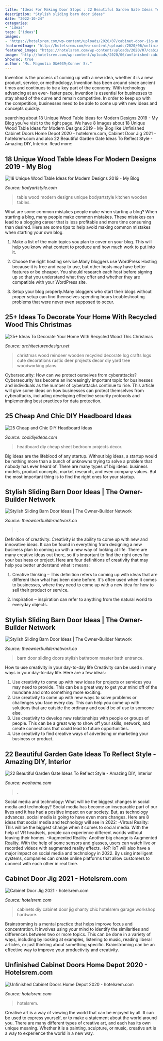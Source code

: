 ```yaml
---
title: "Ideas For Making Door Stops : 22 Beautiful Garden Gate Ideas To Reflect Style"
description: "Stylish sliding barn door ideas"
date: "2022-10-24"
categories:
- "ideas"
tags: ["ideas"]
images:
- "https://hotelsrem.com/wp-content/uploads/2020/07/cabinet-door-jig-unique-diy-cabinets-foodforyourwholelifeorg-of-cabinet-door-jig.jpg"
featuredImage: "http://hotelsrem.com/wp-content/uploads/2020/06/unfinished-cabinet-doors-home-depot-new-incredible-cabinet-door-ideas-diy-creative-design-structures-of-unfinished-cabinet-doors-home-depot.jpg"
featured_image: "https://hotelsrem.com/wp-content/uploads/2020/07/cabinet-door-jig-unique-diy-cabinets-foodforyourwholelifeorg-of-cabinet-door-jig.jpg"
image: "http://hotelsrem.com/wp-content/uploads/2020/06/unfinished-cabinet-doors-home-depot-new-incredible-cabinet-door-ideas-diy-creative-design-structures-of-unfinished-cabinet-doors-home-depot.jpg"
ShowToc: true
author: "Ms. Magnolia O&#039;Conner Sr."
---
```



Invention is the process of coming up with a new idea, whether it is a new product, service, or methodology. Invention has been around since ancient times and continues to be a key part of the economy. With technology advancing at an ever- faster pace, invention is essential for businesses to stay ahead of the curve and remain competitive. In order to keep up with the competition, businesses need to be able to come up with new ideas and concepts quickly.

	

		
searching about 18 Unique Wood Table Ideas for Modern Designs 2019 - My Blog you've visit to the right page. We have 8 Images about 18 Unique Wood Table Ideas for Modern Designs 2019 - My Blog like Unfinished Cabinet Doors Home Depot 2020 - hotelsrem.com, Cabinet Door Jig 2021 - hotelsrem.com and also 22 Beautiful Garden Gate Ideas To Reflect Style - Amazing DIY, Interior. Read more:
		
    
## 18 Unique Wood Table Ideas For Modern Designs 2019 - My Blog

<img loading=lazy src="https://bodyartstyle.com/wp-content/uploads/2019/08/eastwoods_design_67827313_459586838212606_7179468077533971902_n.jpg" onerror="this.onerror=null;this.src='https://tse3.mm.bing.net/th?id=OIP.ue8uYb7r9G8YfTH4olTqnAHaHa&amp;pid=15.1';" alt="18 Unique Wood Table Ideas for Modern Designs 2019 - My Blog">

_Source: bodyartstyle.com_

>table wood modern designs unique bodyartstyle kitchen wooden tables. 

	

What are some common mistakes people make when starting a blog?
When starting a blog, many people make common mistakes. These mistakes can lead to a blogging career that is less profitable and more time consuming than desired. Here are some tips to help avoid making common mistakes when starting your own blog:
1. Make a list of the main topics you plan to cover on your blog. This will help you know what content to produce and how much work to put into it.

2. Choose the right hosting service.Many bloggers use WordPress Hosting because it is free and easy to use, but other hosts may have better features or be cheaper. You should research each host before signing up so that you understand what they offer and whether they are compatible with your WordPress site.

3. Setup your blog properly.Many bloggers who start their blogs without proper setup can find themselves spending hours troubleshooting problems that were never even supposed to occur.

    
## 25+ Ideas To Decorate Your Home With Recycled Wood This Christmas

<img loading=lazy src="http://cdn.architecturendesign.net/wp-content/uploads/2015/12/AD-Ideas-To-Decorate-Your-Home-With-Recycled-Wood-This-11.jpg" onerror="this.onerror=null;this.src='https://tse1.mm.bing.net/th?id=OIP.Byw_ZsAk1sWq0nthnerVagHaLE&amp;pid=15.1';" alt="25+ Ideas To Decorate Your Home With Recycled Wood This Christmas">

_Source: architecturendesign.net_

>christmas wood reindeer wooden recycled decorate log crafts logs cute decorations rustic deer projects decor diy yard tree woodworking plans. 

	

Cybersecurity: How can we protect ourselves from cyberattacks?
Cybersecurity has become an increasingly important topic for businesses and individuals as the number of cyberattacks continue to rise. This article will give some ideas on how businesses can protect themselves from cyberattacks, including developing effective security protocols and implementing best practices for data protection.

    
## 25 Cheap And Chic DIY Headboard Ideas

<img loading=lazy src="http://cooldiyideas.com/wp-content/uploads/2015/08/Vintage-Sheet-Headboard.jpg" onerror="this.onerror=null;this.src='https://tse2.mm.bing.net/th?id=OIP.j7EHMrDxs4wxkA7hmtgihAHaLI&amp;pid=15.1';" alt="25 Cheap and Chic DIY Headboard Ideas">

_Source: cooldiyideas.com_

>headboard diy cheap sheet bedroom projects decor. 

	

Big ideas are the lifeblood of any startup. Without big ideas, a startup would be nothing more than a bunch of unknowns trying to solve a problem that nobody has ever heard of. There are many types of big ideas: business models, product concepts, market research, and even company values. But the most important thing is to find the right ones for your startup.

    
## Stylish Sliding Barn Door Ideas | The Owner-Builder Network

<img loading=lazy src="https://theownerbuildernetwork.co/wp-content/uploads/2015/10/Sliding-Barn-Door-Ideas-2.jpg" onerror="this.onerror=null;this.src='https://tse4.mm.bing.net/th?id=OIP.aPyEFpOQS4NxuT-A2gO2mwHaML&amp;pid=15.1';" alt="Stylish Sliding Barn Door Ideas | The Owner-Builder Network">

_Source: theownerbuildernetwork.co_

>. 

	

Definition of creativity:
Creativity is the ability to come up with new and innovative ideas. It can be found in everything from designing a new business plan to coming up with a new way of looking at life. There are many creative ideas out there, so it's important to find the right ones for your business or project. Here are four definitions of creativity that may help you better understand what it means: 
1. Creative thinking – This definition refers to coming up with ideas that are different than what has been done before. It's often used when it comes to businesses, where they need to come up with a new idea for how to sell their product or service. 

2. Inspiration – inspiration can refer to anything from the natural world to everyday objects.

    
## Stylish Sliding Barn Door Ideas | The Owner-Builder Network

<img loading=lazy src="http://theownerbuildernetwork.co/wp-content/uploads/2015/10/Sliding-Barn-Door-Ideas-09.jpg" onerror="this.onerror=null;this.src='https://tse4.mm.bing.net/th?id=OIP.A9AcHbWi5Z4Tm-FQlj5c1wHaJ3&amp;pid=15.1';" alt="Stylish Sliding Barn Door Ideas | The Owner-Builder Network">

_Source: theownerbuildernetwork.co_

>barn door sliding doors stylish bathroom master bath entrance. 

	

How to use creativity in your day-to-day life
Creativity can be used in many ways in your day-to-day life. Here are a few ideas: 
1. Use creativity to come up with new ideas for projects or services you may need to provide. This can be a great way to get your mind off of the mundane and onto something more exciting. 
2. Use creativity to come up with new ways to solve problems or challenges you face every day. This can help you come up with solutions that are outside the ordinary and could be of use to someone else. 
3. Use creativity to develop new relationships with people or groups of people. This can be a great way to show off your skills, network, and create connections that could lead to future opportunities. 
4. Use creativity to find creative ways of advertising or marketing your business or product.

    
## 22 Beautiful Garden Gate Ideas To Reflect Style - Amazing DIY, Interior

<img loading=lazy src="https://www.woohome.com/wp-content/uploads/2014/03/garden-gate-19.jpg" onerror="this.onerror=null;this.src='https://tse3.mm.bing.net/th?id=OIP.zFQeOaS4airb6-X1jQH_HQHaLT&amp;pid=15.1';" alt="22 Beautiful Garden Gate Ideas To Reflect Style - Amazing DIY, Interior">

_Source: woohome.com_

>. 

	

Social media and technology: What will be the biggest changes in social media and technology?
Social media has become an inseparable part of our lives and it has had a positive impact on our society. But, as technology advances, social media is going to have even more changes. Here are 8 ideas that social media and technology will see in 2022: 
-Virtual Reality: This will be the biggest change when it comes to social media. With the help of VR headsets, people can experience different worlds without leaving their homes. 
-Augmented Reality: Another big change is Augmented Reality. With the help of some sensors and glasses, users can watch live or recorded videos with augmented reality effects. 
-IoT: IoT will also have a major impact on social media and technology in 2022. By using intelligent systems, companies can create online platforms that allow customers to connect with each other in real time.

    
## Cabinet Door Jig 2021 - Hotelsrem.com

<img loading=lazy src="https://hotelsrem.com/wp-content/uploads/2020/07/cabinet-door-jig-unique-diy-cabinets-foodforyourwholelifeorg-of-cabinet-door-jig.jpg" onerror="this.onerror=null;this.src='https://tse3.mm.bing.net/th?id=OIP.stwTUeOEtQG_nLO_SoXmkQHaJ4&amp;pid=15.1';" alt="Cabinet Door Jig 2021 - hotelsrem.com">

_Source: hotelsrem.com_

>cabinets diy cabinet door jig shanty chic hotelsrem garage workshop hardware. 

	

Brainstroming is a mental practice that helps improve focus and concentration. It involves using your mind to identify the similarities and differences between two or more topics. This can be done in a variety of ways, including by looking at examples, listening to music, reading liberal articles, or just thinking about something specific. Brainstroming can be an effective way to improve your productivity and creativity.

    
## Unfinished Cabinet Doors Home Depot 2020 - Hotelsrem.com

<img loading=lazy src="http://hotelsrem.com/wp-content/uploads/2020/06/unfinished-cabinet-doors-home-depot-new-incredible-cabinet-door-ideas-diy-creative-design-structures-of-unfinished-cabinet-doors-home-depot.jpg" onerror="this.onerror=null;this.src='https://tse2.mm.bing.net/th?id=OIP.2VPx-Sq29MxLBGlV4lGM4AHaJ3&amp;pid=15.1';" alt="Unfinished Cabinet Doors Home Depot 2020 - hotelsrem.com">

_Source: hotelsrem.com_

>hotelsrem. 

	

Creative art is a way of viewing the world that can be enjoyed by all. It can be used to express yourself, or to make a statement about the world around you. There are many different types of creative art, and each has its own unique meaning. Whether it is a painting, sculpture, or music, creative art is a way to experience the world in a new way.


